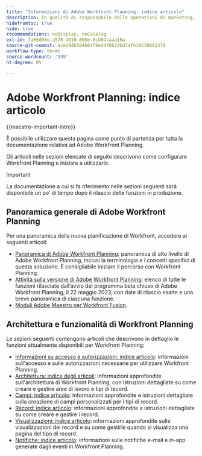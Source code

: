 ```yaml
---
title: "Informazioni di Adobe Workfront Planning: indice articolo"
description: In qualità di responsabile delle operazioni di marketing, puoi utilizzare Adobe Workfront Planning per organizzare il lavoro nel ciclo di vita di marketing per tutti i team. Gli articoli in questa sezione descrivono come configurare le funzionalità di pianificazione e come iniziare a utilizzarle come parte delle operazioni di gestione delle campagne.
hidefromtoc: true
hide: true
recommendations: noDisplay, noCatalog
exl-id: 7a65d66e-a578-4016-805e-0cb04caaa18a
source-git-commit: ace194b584601f9edd7862dbd74f639538891370
workflow-type: tm+mt
source-wordcount: '339'
ht-degree: 0%

---
```


# Adobe Workfront Planning: indice articolo

<!--
title: Adobe Maestro 
description: As a marketing operations leader, you can use Adobe Maestro to organize work across the marketing lifecycle for all your teams. The articles in this section describe how you can configure Maestro and how you can start using its capabilities as part of your campaign management operations. 
hidefromtoc: yes
author: Alina
feature: Work Management
role: User, Admin
hide: yes
-->

<!--update the metadata with real information when making this avilable in TOC and in the left nav-->

<!-- update the title to "Article index" when we get out of beta and we inhide this article-->

<!--remove the video at open beta or before-->

{{maestro-important-intro}}

È possibile utilizzare questa pagina come punto di partenza per tutta la documentazione relativa ad Adobe Workfront Planning.

Gli articoli nelle sezioni elencate di seguito descrivono come configurare Workfront Planning e iniziare a utilizzarlo.

>[!IMPORTANT]
>
>La documentazione a cui si fa riferimento nelle sezioni seguenti sarà disponibile un po’ di tempo dopo il rilascio delle funzioni in produzione.

## Panoramica generale di Adobe Workfront Planning

Per una panoramica della nuova pianificazione di Workfront, accedere ai seguenti articoli:

<!--update the video when we have something better, especially after Open Beta - remove it-->

<!--* [View a video demonstration of Adobe Maestro](https://video.tv.adobe.com/v/3424253/){target=_blank}-->

* [Panoramica di Adobe Workfront Planning](maestro-overview.md): panoramica di alto livello di Adobe Workfront Planning, inclusi la terminologia e i concetti specifici di questa soluzione. È consigliabile iniziare il percorso con Workfront Planning.
* [Attività sulla versione di Adobe Workfront Planning](/help/quicksilver/maestro/release-activity.md): elenco di tutte le funzioni rilasciate dall’avvio del programma beta chiuso di Adobe Workfront Planning, il 22 maggio 2023, con date di rilascio esatte e una breve panoramica di ciascuna funzione.
* [Moduli Adobe Maestro per Workfront Fusion](/help/quicksilver/workfront-fusion/apps-and-their-modules/workfront-planning-modules.md).

## Architettura e funzionalità di Workfront Planning

Le sezioni seguenti contengono articoli che descrivono in dettaglio le funzioni attualmente disponibili per Workfront Planning:

* [Informazioni su accesso e autorizzazioni: indice articolo](/help/quicksilver/maestro/access/access-information.md): informazioni sull&#39;accesso e sulle autorizzazioni necessarie per utilizzare Workfront Planning.
* [Architettura: indice degli articoli](/help/quicksilver/maestro/architecture/architecture-information.md): informazioni approfondite sull&#39;architettura di Workfront Planning, con istruzioni dettagliate su come creare e gestire aree di lavoro e tipi di record.
* [Campi: indice articolo](/help/quicksilver/maestro/fields/fields-information.md): informazioni approfondite e istruzioni dettagliate sulla creazione di campi personalizzati per i tipi di record.
* [Record: indice articolo](/help/quicksilver/maestro/records/records-information.md): informazioni approfondite e istruzioni dettagliate su come creare e gestire i record.
* [Visualizzazioni: indice articolo](/help/quicksilver/maestro/views/views-information.md): informazioni approfondite sulle visualizzazioni dei record e su come gestirle quando si visualizza una pagina del tipo di record.
* [Notifiche: indice articolo](/help/quicksilver/maestro/notifications/notifications-information.md): informazioni sulle notifiche e-mail e in-app generate dagli eventi in Workfront Planning.

